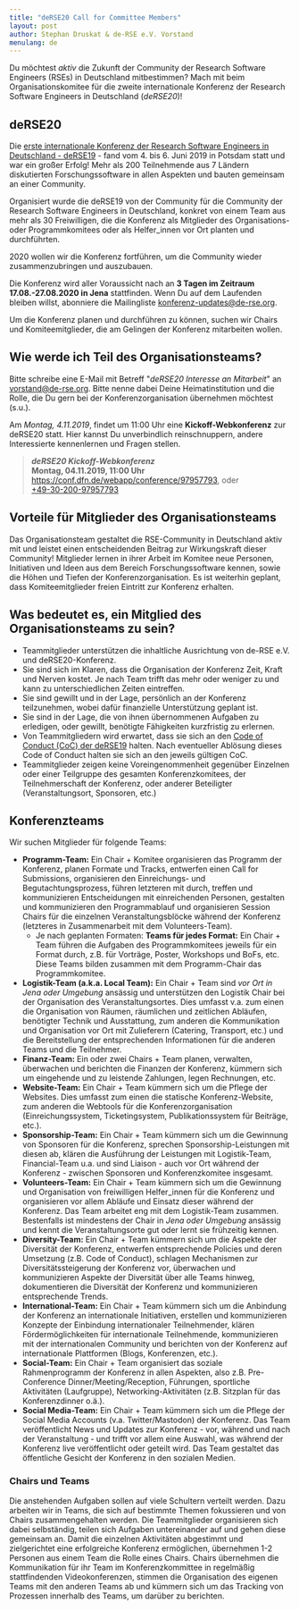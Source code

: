 ```yaml
---
title: "deRSE20 Call for Committee Members"
layout: post
author: Stephan Druskat & de-RSE e.V. Vorstand
menulang: de
---
```


<!-- # deRSE20 Call for Committee Members -->

Du möchtest *aktiv* die Zukunft der Community der Research Software Engineers (RSEs) in Deutschland mitbestimmen?
Mach mit beim Organisationskomitee für die zweite internationale Konferenz der Research Software Engineers in Deutschland (*deRSE20*)!

## deRSE20

Die [erste internationale Konferenz der Research Software Engineers in Deutschland - deRSE19](https://www.de-rse.org/de/conf2019/) - fand vom 4. bis 6. Juni 2019 in Potsdam statt und war ein großer Erfolg! Mehr als 200 Teilnehmende aus 7 Ländern diskutierten Forschungssoftware in allen Aspekten und bauten gemeinsam an einer Community.

Organisiert wurde die deRSE19 von der Community für die Community der Research Software Engineers in Deutschland, konkret von einem Team aus mehr als 30 Freiwilligen, die die Konferenz als Mitglieder des Organisations- oder Programmkomitees oder als Helfer_innen vor Ort planten und durchführten.

2020 wollen wir die Konferenz fortführen, um die Community wieder zusammenzubringen und auszubauen.

Die Konferenz wird aller Voraussicht nach an **3 Tagen im Zeitraum 17.08.-27.08.2020 in Jena** stattfinden.
Wenn Du auf dem Laufenden bleiben willst, abonniere die Mailingliste [konferenz-updates@de-rse.org](https://ml-cgn10.ispgateway.de/mailman/listinfo/konferenz-updates_de-rse.org).

Um die Konferenz planen und durchführen zu können, suchen wir Chairs und Komiteemitglieder, die am Gelingen der Konferenz mitarbeiten wollen.

## Wie werde ich Teil des Organisationsteams?

Bitte schreibe eine E-Mail mit Betreff "*deRSE20 Interesse an Mitarbeit*" an vorstand@de-rse.org. Bitte nenne dabei Deine Heimatinstitution und die Rolle, die Du gern bei der Konferenzorganisation übernehmen möchtest (s.u.).

Am *Montag, 4.11.2019*, findet um 11:00 Uhr eine **Kickoff-Webkonferenz** zur deRSE20 statt. Hier kannst Du unverbindlich reinschnuppern, andere Interessierte kennenlernen und Fragen stellen.

> _**deRSE20 Kickoff-Webkonferenz**_  
> **Montag, 04.11.2019, 11:00 Uhr**  
> <https://conf.dfn.de/webapp/conference/97957793>, oder  
> [+49-30-200-97957793](tel:+49-30-200-97957793)

## Vorteile für Mitglieder des Organisationsteams

Das Organisationsteam gestaltet die RSE-Community in Deutschland aktiv mit und leistet einen entscheidenden Beitrag zur Wirkungskraft dieser Community! Mitglieder lernen in ihrer Arbeit im Komitee neue Personen, Initiativen und Ideen aus dem Bereich Forschungssoftware kennen, sowie die Höhen und Tiefen der Konferenzorganisation. Es ist weiterhin geplant, dass Komiteemitglieder freien Eintritt zur Konferenz erhalten.

## Was bedeutet es, ein Mitglied des Organisationsteams zu sein?

- Teammitglieder unterstützen die inhaltliche Ausrichtung von de-RSE e.V. und deRSE20-Konferenz.
- Sie sind sich im Klaren, dass die Organisation der Konferenz Zeit, Kraft und Nerven kostet. Je nach Team trifft das mehr oder weniger zu und kann zu unterschiedlichen Zeiten eintreffen.
- Sie sind gewillt und in der Lage, persönlich an der Konferenz teilzunehmen, wobei dafür finanzielle Unterstützung geplant ist.
- Sie sind in der Lage, die von ihnen übernommenen Aufgaben zu erledigen, oder gewillt, benötigte Fähigkeiten kurzfristig zu erlernen.
- Von Teammitgliedern wird erwartet, dass sie sich an den [Code of Conduct (CoC) der deRSE19](https://www.de-rse.org/de/conf2019/code-of-conduct.html) halten. Nach eventueller Ablösung dieses Code of Conduct halten sie sich an den jeweils gültigen CoC.
- Teammitglieder zeigen keine Voreingenommenheit gegenüber Einzelnen oder einer Teilgruppe des gesamten Konferenzkomitees, der Teilnehmerschaft der Konferenz, oder anderer Beteiligter (Veranstaltungsort, Sponsoren, etc.)


## Konferenzteams

Wir suchen Mitglieder für folgende Teams:

- **Programm-Team:** Ein Chair + Komitee organisieren das Programm der Konferenz, planen Formate und Tracks, entwerfen einen Call for Submissions, organisieren den Einreichungs- und Begutachtungsprozess, führen letzteren mit durch, treffen und kommunizieren Entscheidungen mit einreichenden Personen, gestalten und kommunizieren den Programmablauf und organisieren Session Chairs für die einzelnen Veranstaltungsblöcke während der Konferenz (letzteres in Zusammenarbeit mit dem Volunteers-Team).
    - Je nach geplanten Formaten: **Teams für jedes Format:** Ein Chair + Team führen die Aufgaben des Programmkomitees jeweils für ein Format durch, z.B. für Vorträge, Poster, Workshops und BoFs, etc. Diese Teams bilden zusammen mit dem Programm-Chair das Programmkomitee.
- **Logistik-Team (a.k.a. Local Team):** Ein Chair + Team  sind *vor Ort in Jena oder Umgebung* ansässig und unterstützen den Logistik Chair bei der Organisation des Veranstaltungsortes. Dies umfasst v.a. zum einen die Organisation von Räumen, räumlichen und zeitlichen Abläufen, benötigter Technik und Ausstattung, zum anderen die Kommunikation und Organisation vor Ort mit Zulieferern (Catering, Transport, etc.) und die Bereitstellung der entsprechenden Informationen für die anderen Teams und die Teilnehmer.
- **Finanz-Team:** Ein oder zwei Chairs + Team planen, verwalten, überwachen und berichten die Finanzen der Konferenz, kümmern sich um eingehende und zu leistende Zahlungen, legen Rechnungen, etc.
- **Website-Team:** Ein Chair + Team kümmern sich um die Pflege der Websites. Dies umfasst zum einen die statische Konferenz-Website, zum anderen die Webtools für die Konferenzorganisation (Einreichungssystem, Ticketingsystem, Publikationssystem für Beiträge, etc.).
- **Sponsorship-Team:** Ein Chair + Team kümmern sich um die Gewinnung von Sponsoren für die Konferenz, sprechen Sponsorship-Leistungen mit diesen ab, klären die Ausführung der Leistungen mit Logistik-Team, Financial-Team u.a. und sind Liaison - auch vor Ort während der Konferenz - zwischen Sponsoren und Konferenzkomitee insgesamt.
- **Volunteers-Team:** Ein Chair + Team kümmern sich um die Gewinnung und Organisation von freiwilligen Helfer_innen für die Konferenz und organisieren vor allem Abläufe und Einsatz dieser während der Konferenz. Das Team arbeitet eng mit dem Logistik-Team zusammen. Bestenfalls ist mindestens der Chair in *Jena oder Umgebung* ansässig und kennt die Veranstaltungsorte gut oder lernt sie frühzeitig kennen.
- **Diversity-Team:** Ein Chair + Team kümmern sich um die Aspekte der Diversität der Konferenz, entwerfen entsprechende Policies und deren Umsetzung (z.B. Code of Conduct), schlagen Mechanismen zur Diversitätssteigerung der Konferenz vor, überwachen und kommunizieren Aspekte der Diversität über alle Teams hinweg, dokumentieren die Diversität der Konferenz und kommunizieren entsprechende Trends.
- **International-Team:** Ein Chair + Team kümmern sich um die Anbindung der Konferenz an internationale Initiativen, erstellen und kommunizieren Konzepte der Einbindung internationaler Teilnehmender, klären Fördermöglichkeiten für internationale Teilnehmende, kommunizieren mit der internationalen Community und berichten von der Konferenz auf internationale Plattformen (Blogs, Konferenzen, etc.).
- **Social-Team:** Ein Chair + Team organisiert das soziale Rahmenprogramm der Konferenz in allen Aspekten, also z.B. Pre-Conference Dinner/Meeting/Reception, Führungen, sportliche Aktivitäten (Laufgruppe), Networking-Aktivitäten (z.B. Sitzplan für das Konferenzdinner o.ä.).
- **Social Media-Team:** Ein Chair + Team kümmern sich um die Pflege der Social Media Accounts (v.a. Twitter/Mastodon) der Konferenz. Das Team veröffentlicht News und Updates zur Konferenz - vor, während und nach der Veranstaltung - und trifft vor allem eine Auswahl, was während der Konferenz live veröffentlicht oder geteilt wird. Das Team gestaltet das öffentliche Gesicht der Konferenz in den sozialen Medien.

### Chairs und Teams

Die anstehenden Aufgaben sollen auf viele Schultern verteilt werden. Dazu arbeiten wir in Teams, die sich auf bestimmte Themen fokussieren und von Chairs zusammengehalten werden. Die Teammitglieder organisieren sich dabei selbständig, teilen sich Aufgaben untereinander auf und gehen diese gemeinsam an. Damit die einzelnen Aktivitäten abgestimmt und zielgerichtet eine erfolgreiche Konferenz ermöglichen, übernehmen 1-2 Personen aus einem Team die Rolle eines Chairs. Chairs übernehmen die Kommunikation für ihr Team im Konferenzkommittee in regelmäßig stattfindenden Videokonferenzen, stimmen die Organisation des eigenen Teams mit den anderen Teams ab und kümmern sich um das Tracking von Prozessen innerhalb des Teams, um darüber zu berichten.